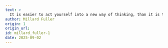 ```yaml
---
text: >
  It is easier to act yourself into a new way of thinking, than it is to think yourself into a new way of acting.
author: Millard Fuller
origin: 1
origin_url:
id: millard_fuller-1
date: 2025-09-02 
---
```

